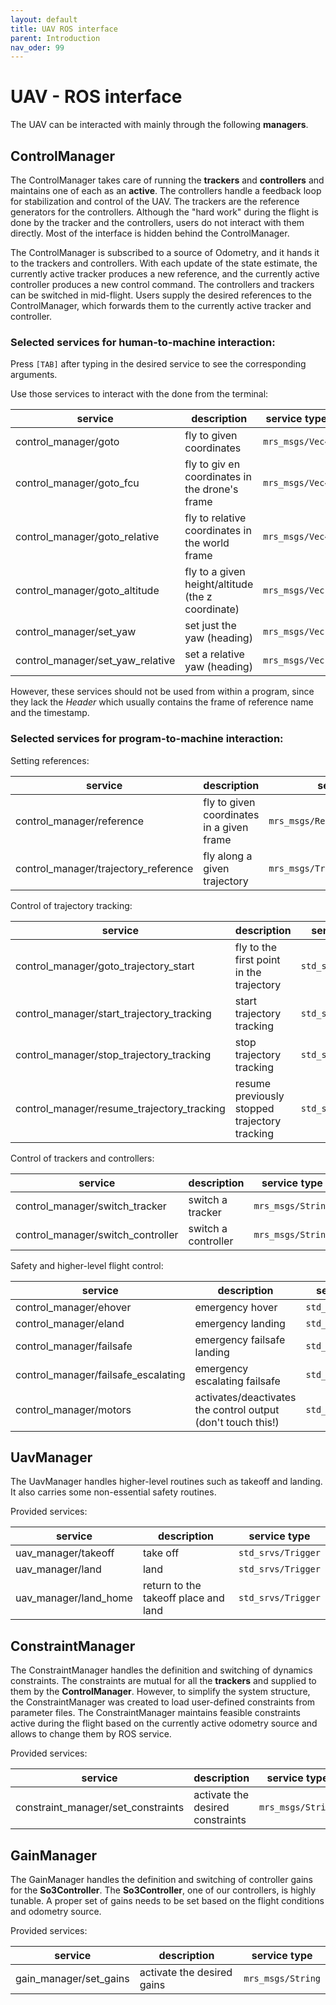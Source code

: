 ```yaml
---
layout: default
title: UAV ROS interface
parent: Introduction
nav_oder: 99
---
```


# UAV - ROS interface

The UAV can be interacted with mainly through the following **managers**.

## ControlManager

The ControlManager takes care of running the **trackers** and **controllers** and maintains one of each as an **active**.
The controllers handle a feedback loop for stabilization and control of the UAV.
The trackers are the reference generators for the controllers.
Although the "hard work" during the flight is done by the tracker and the controllers, users do not interact with them directly.
Most of the interface is hidden behind the ControlManager.

The ControlManager is subscribed to a source of Odometry, and it hands it to the trackers and controllers.
With each update of the state estimate, the currently active tracker produces a new reference, and the currently active controller produces a new control command.
The controllers and trackers can be switched in mid-flight.
Users supply the desired references to the ControlManager, which forwards them to the currently active tracker and controller.

### Selected services for human-to-machine interaction:

Press `[TAB]` after typing in the desired service to see the corresponding arguments.

Use those services to interact with the done from the terminal:

| **service**                      | **description**                                   | **service type** | **args**      |
|----------------------------------|---------------------------------------------------|------------------|---------------|
| control_manager/goto             | fly to given coordinates                          | `mrs_msgs/Vec4`  | `[x,y,z,hdg]` |
| control_manager/goto_fcu         | fly to giv en coordinates in the drone's frame    | `mrs_msgs/Vec4`  | `[x,y,z,hdg]` |
| control_manager/goto_relative    | fly to relative coordinates in the world frame    | `mrs_msgs/Vec4`  | `[x,y,z,hdg]` |
| control_manager/goto_altitude    | fly to a given height/altitude (the z coordinate) | `mrs_msgs/Vec1`  | `[z]`         |
| control_manager/set_yaw          | set just the yaw (heading)                        | `mrs_msgs/Vec1`  | `[hdg]`       |
| control_manager/set_yaw_relative | set a relative yaw (heading)                      | `mrs_msgs/Vec1`  | `[hdg]`       |

However, these services should not be used from within a program, since they lack the *Header* which usually contains the frame of reference name and the timestamp.

### Selected services for program-to-machine interaction:

Setting references:

| **service**                          | **description**                           | **service type**                  |
|--------------------------------------|-------------------------------------------|-----------------------------------|
| control_manager/reference            | fly to given coordinates in a given frame | `mrs_msgs/ReferenceStampedSrv`    |
| control_manager/trajectory_reference | fly along a given trajectory              | `mrs_msgs/TrajectoryReferenceSrv` |

Control of trajectory tracking:

| **service**                                | **description**                               | **service type**   |
|--------------------------------------------|-----------------------------------------------|--------------------|
| control_manager/goto_trajectory_start      | fly to the first point in the trajectory      | `std_srvs/Trigger` |
| control_manager/start_trajectory_tracking  | start trajectory tracking                     | `std_srvs/Trigger` |
| control_manager/stop_trajectory_tracking   | stop trajectory tracking                      | `std_srvs/Trigger` |
| control_manager/resume_trajectory_tracking | resume previously stopped trajectory tracking | `std_srvs/Trigger` |

Control of trackers and controllers:

| **service**                       | **description**      | **service type**  |
|-----------------------------------|----------------------|-------------------|
| control_manager/switch_tracker    | switch a tracker     | `mrs_msgs/String` |
| control_manager/switch_controller | switch a  controller | `mrs_msgs/String` |

Safety and higher-level flight control:

| **service**                         | **description**                                              | **service type**   |
|-------------------------------------|--------------------------------------------------------------|--------------------|
| control_manager/ehover              | emergency hover                                              | `std_srvs/Trigger` |
| control_manager/eland               | emergency landing                                            | `std_srvs/Trigger` |
| control_manager/failsafe            | emergency failsafe landing                                   | `std_srvs/Trigger` |
| control_manager/failsafe_escalating | emergency escalating failsafe                                | `std_srvs/Trigger` |
| control_manager/motors              | activates/deactivates the control output (don't touch this!) | `std_srvs/SetBool` |

## UavManager

The UavManager handles higher-level routines such as takeoff and landing.
It also carries some non-essential safety routines.

Provided services:

| **service**           | **description**                      | **service type**   |
|-----------------------|--------------------------------------|--------------------|
| uav_manager/takeoff   | take off                             | `std_srvs/Trigger` |
| uav_manager/land      | land                                 | `std_srvs/Trigger` |
| uav_manager/land_home | return to the takeoff place and land | `std_srvs/Trigger` |

## ConstraintManager

The ConstraintManager handles the definition and switching of dynamics constraints.
The constraints are mutual for all the **trackers** and supplied to them by the **ControlManager**.
However, to simplify the system structure, the ConstraintManager was created to load user-defined constraints from parameter files.
The ConstraintManager maintains feasible constraints active during the flight based on the currently active odometry source and allows to change them by ROS service.

Provided services:

| **service**                        | **description**                  | **service type**  |
|------------------------------------|----------------------------------|-------------------|
| constraint_manager/set_constraints | activate the desired constraints | `mrs_msgs/String` |

## GainManager

The GainManager handles the definition and switching of controller gains for the **So3Controller**.
The **So3Controller**, one of our controllers, is highly tunable.
A proper set of gains needs to be set based on the flight conditions and odometry source.

Provided services:

| **service**            | **description**            | **service type**  |
|------------------------|----------------------------|-------------------|
| gain_manager/set_gains | activate the desired gains | `mrs_msgs/String` |
